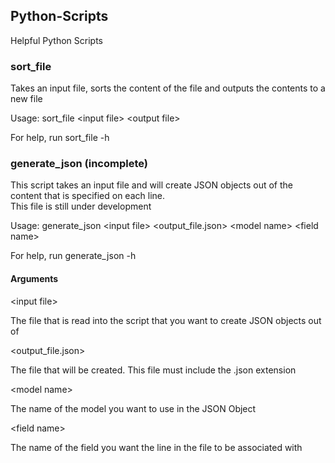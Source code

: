 ## Python-Scripts
Helpful Python Scripts

### sort_file
Takes an input file, sorts the content of the file and outputs the contents to a new file

Usage: sort_file \<input file> \<output file>

For help, run sort_file -h

### generate_json (incomplete)
This script takes an input file and will create JSON objects out of the content that is specified on each line.  
This file is still under development  

Usage: generate_json \<input file> \<output_file.json> \<model name> \<field name>  

For help, run generate_json -h

#### Arguments
\<input file>  

The file that is read into the script that you want to create JSON objects out of

\<output_file.json>  

The file that will be created. This file must include the .json extension

\<model name>  

The name of the model you want to use in the JSON Object  

\<field name>  

The name of the field you want the line in the file to be associated with
